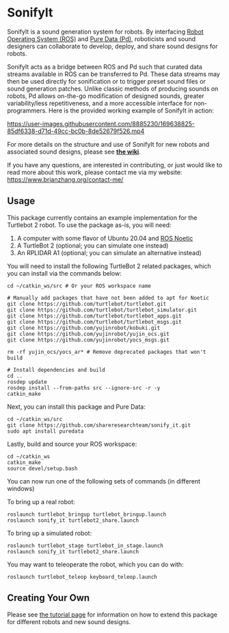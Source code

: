 # SonifyIt

SonifyIt is a sound generation system for robots. By interfacing [Robot Operating System (ROS)](https://wiki.ros.org/) and [Pure Data (Pd)](https://puredata.info/), roboticists and sound designers can collaborate to develop, deploy, and share sound designs for robots. 

SonifyIt acts as a bridge between ROS and Pd such that curated data streams available in ROS can be transferred to Pd. These data streams may then be used directly for sonification or to trigger preset sound files or sound generation patches. Unlike classic methods of producing sounds on robots, Pd allows on-the-go modification of designed sounds, greater variability/less repetitiveness, and a more accessible interface for non-programmers. Here is the provided working example of SonifyIt in action:

https://user-images.githubusercontent.com/8885230/169638825-85df6338-d71d-49cc-bc0b-8de52679f526.mp4

For more details on the structure and use of SonifyIt for new robots and associated sound designs, please see [**the wiki**](https://github.com/shareresearchteam/sonify_it/wiki).

If you have any questions, are interested in contributing, or just would like to read more about this work, please contact me via my website: <https://www.brianzhang.org/contact-me/>

## Usage

This package currently contains an example implementation for the Turtlebot 2 robot. To use the package as-is, you will need:

1. A computer with some flavor of Ubuntu 20.04 and [ROS Noetic](https://wiki.ros.org/noetic/Installation/Ubuntu)
2. A TurtleBot 2 (optional; you can simulate one instead)
3. An RPLIDAR A1 (optional; you can simulate an alternative instead)

You will need to install the following TurtleBot 2 related packages, which you can install via the commands below:

```
cd ~/catkin_ws/src # Or your ROS workspace name

# Manually add packages that have not been added to apt for Noetic
git clone https://github.com/turtlebot/turtlebot.git
git clone https://github.com/turtlebot/turtlebot_simulator.git
git clone https://github.com/turtlebot/turtlebot_apps.git
git clone https://github.com/turtlebot/turtlebot_msgs.git
git clone https://github.com/yujinrobot/kobuki.git
git clone https://github.com/yujinrobot/yujin_ocs.git
git clone https://github.com/yujinrobot/yocs_msgs.git

rm -rf yujin_ocs/yocs_ar* # Remove deprecated packages that won't build

# Install dependencies and build
cd ..
rosdep update
rosdep install --from-paths src --ignore-src -r -y
catkin_make
```

Next, you can install this package and Pure Data:

```
cd ~/catkin_ws/src
git clone https://github.com/shareresearchteam/sonify_it.git
sudo apt install puredata
```

Lastly, build and source your ROS workspace:
```
cd ~/catkin_ws
catkin_make
source devel/setup.bash
```

You can now run one of the following sets of commands (in different windows)

To bring up a real robot:

```
roslaunch turtlebot_bringup turtlebot_bringup.launch
roslaunch sonify_it turtlebot2_share.launch
```

To bring up a simulated robot:

```
roslaunch turtlebot_stage turtlebot_in_stage.launch
roslaunch sonify_it turtlebot2_share.launch
```

You may want to teleoperate the robot, which you can do with:

```
roslaunch turtlebot_teleop keyboard_teleop.launch
```

## Creating Your Own

Please see [the tutorial page](https://github.com/shareresearchteam/sonify_it/wiki/Tutorials) for information on how to extend this package for different robots and new sound designs.
